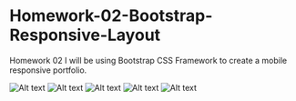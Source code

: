 # Homework-02-Bootstrap-Responsive-Layout
Homework 02 I will be using Bootstrap CSS Framework to create a mobile responsive portfolio. 


![Alt text](https://github.com/Core-Creates/Homework-02-Bootstrap-Responsive-Layout/blob/main/Screenshot_2021-02-01%20Webpage(1).png)
![Alt text]()
![Alt text]()
![Alt text]()
![Alt text]()
